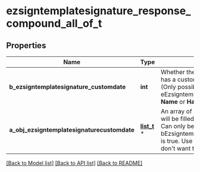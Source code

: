# ezsigntemplatesignature_response_compound_all_of_t

## Properties
Name | Type | Description | Notes
------------ | ------------- | ------------- | -------------
**b_ezsigntemplatesignature_customdate** | **int** | Whether the Ezsigntemplatesignature has a custom date format or not. (Only possible when eEzsigntemplatesignatureType is **Name** or **Handwritten**) | [optional] 
**a_obj_ezsigntemplatesignaturecustomdate** | [**list_t**](ezsigntemplatesignaturecustomdate_response_compound.md) \* | An array of custom date blocks that will be filled at the time of signature.  Can only be used if bEzsigntemplatesignatureCustomdate is true.  Use an empty array if you don&#39;t want to have a date at all. | [optional] 

[[Back to Model list]](../README.md#documentation-for-models) [[Back to API list]](../README.md#documentation-for-api-endpoints) [[Back to README]](../README.md)


